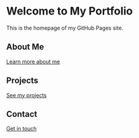 # Welcome to My Portfolio

This is the homepage of my GitHub Pages site.

## About Me
[Learn more about me]()

## Projects
[See my projects]()

## Contact
[Get in touch]()
